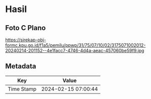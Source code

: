 # Hasil

## Foto C Plano

https://sirekap-obj-formc.kpu.go.id/f1a5/pemilu/ppwp/31/75/07/10/02/3175071002012-20240214-201152--4e1facc7-4746-4d4a-aeac-457060be59f9.jpg


## Metadata

| Key        | Value               |
| ---------- | ------------------- |
| Time Stamp | 2024-02-15 07:00:44 |



